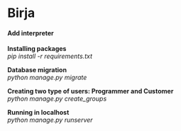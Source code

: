 # Birja

#### Add interpreter
**Installing packages** \
*pip install -r requirements.txt*

**Database migration** \
*python manage.py migrate* 

**Creating two type of users: Programmer and Customer** \
*python manage.py create_groups*

**Running in localhost** \
*python manage.py runserver*
